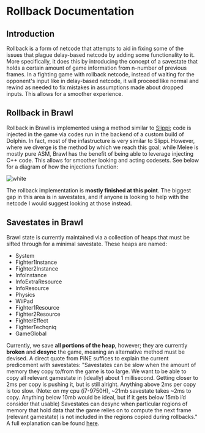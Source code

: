 # Rollback Documentation

## Introduction
Rollback is a form of netcode that attempts to aid in fixing some of the issues that plague delay-based netcode by adding some functionality to it. More specifically, it does this by introducing the concept of a savestate that holds a certain amount of game information from n-number of previous frames. In a fighting game with rollback netcode, instead of waiting for the opponent's input like in delay-based netcode, it will proceed like normal and rewind as needed to fix mistakes in assumptions made about dropped inputs. This allows for a smoother experience.

## Rollback in Brawl
Rollback in Brawl is implemented using a method similar to [Slippi](https://github.com/project-slippi); code is injected in the game via codes run in the backend of a custom build of Dolphin. In fact, most of the infastructure is very similar to Slippi. However, where we diverge is the method by which we reach this goal; while Melee is mostly pure ASM, Brawl has the benefit of being able to leverage injecting C++ code. This allows for smoother looking and acting codesets. See below for a diagram of how the injections function:

![white](https://user-images.githubusercontent.com/29901514/198829504-45f73473-8e0f-41b4-ab5d-c20cfff366af.png)

The rollback implementation is **mostly finished at this point**. The biggest gap in this area is in savestates, and if anyone is looking to help with the netcode I would suggest looking at those instead.

## Savestates in Brawl
Brawl state is currently maintained via a collection of heaps that must be sifted through for a minimal savestate. These heaps are named:

- System 
- Fighter1Instance 
- Fighter2Instance 
- InfoInstance 
- InfoExtraResource 
- InfoResource 
- Physics 
- WiiPad 
- Fighter1Resource 
- Fighter2Resource 
- FighterEffect 
- FighterTechqniq 
- GameGlobal

Currently, we save **all portions of the heap**, however; they are currently **broken** and **desync** the game, meaning an alternative method must be devised. A direct quote from PiNE suffices to explain the current predicement with savestates: "Savestates can be slow when the amount of memory they copy to/from the game is too large. We want to be able to copy all relevant gamestate in (ideally) about 1 millisecond. Getting closer to 2ms per copy is pushing it, but is still alright. Anything above 2ms per copy is too slow. (Note: on my cpu (i7-9750H), ~21mb savestate takes ~2ms to copy. Anything below 10mb would be ideal, but if it gets below 15mb i’d consider that usable)
Savestates can desync when particular regions of memory that hold data that the game relies on to compute the next frame (relevant gamestate) is not included in the regions copied during rollbacks." A full explanation can be found [here](https://docs.google.com/document/d/1JYE3UB3GcUUH0nWNdq04xvFxBocS4NM8rcHxDzx6bmc).
